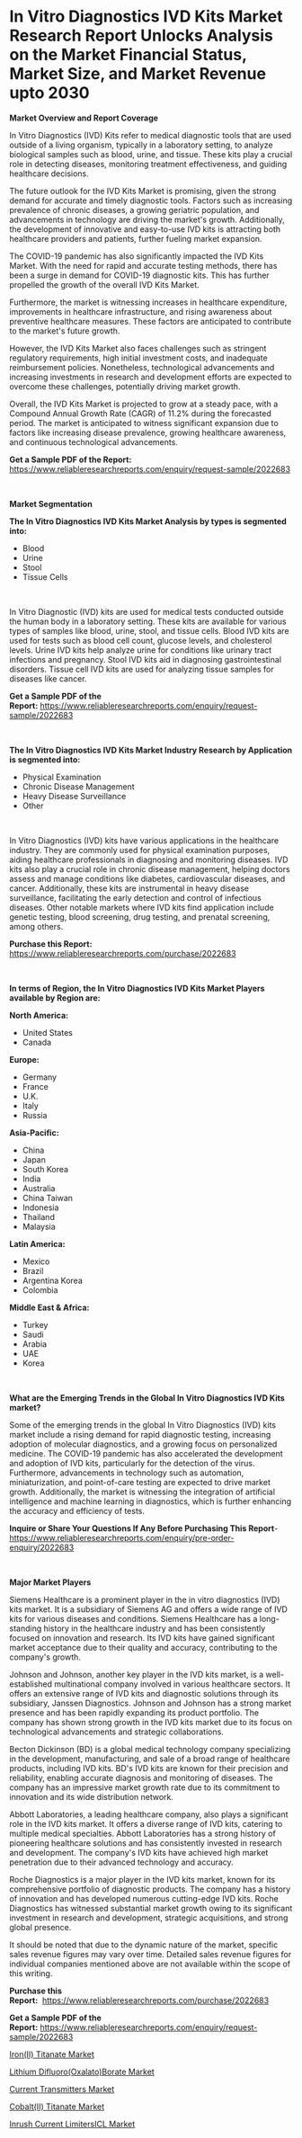 <p><h1>In Vitro Diagnostics IVD Kits Market Research Report Unlocks Analysis on the Market Financial Status, Market Size, and Market Revenue upto 2030</h1></p><p><strong>Market Overview and Report Coverage</strong></p>
<p><p>In Vitro Diagnostics (IVD) Kits refer to medical diagnostic tools that are used outside of a living organism, typically in a laboratory setting, to analyze biological samples such as blood, urine, and tissue. These kits play a crucial role in detecting diseases, monitoring treatment effectiveness, and guiding healthcare decisions.</p><p>The future outlook for the IVD Kits Market is promising, given the strong demand for accurate and timely diagnostic tools. Factors such as increasing prevalence of chronic diseases, a growing geriatric population, and advancements in technology are driving the market's growth. Additionally, the development of innovative and easy-to-use IVD kits is attracting both healthcare providers and patients, further fueling market expansion.</p><p>The COVID-19 pandemic has also significantly impacted the IVD Kits Market. With the need for rapid and accurate testing methods, there has been a surge in demand for COVID-19 diagnostic kits. This has further propelled the growth of the overall IVD Kits Market.</p><p>Furthermore, the market is witnessing increases in healthcare expenditure, improvements in healthcare infrastructure, and rising awareness about preventive healthcare measures. These factors are anticipated to contribute to the market's future growth.</p><p>However, the IVD Kits Market also faces challenges such as stringent regulatory requirements, high initial investment costs, and inadequate reimbursement policies. Nonetheless, technological advancements and increasing investments in research and development efforts are expected to overcome these challenges, potentially driving market growth.</p><p>Overall, the IVD Kits Market is projected to grow at a steady pace, with a Compound Annual Growth Rate (CAGR) of 11.2% during the forecasted period. The market is anticipated to witness significant expansion due to factors like increasing disease prevalence, growing healthcare awareness, and continuous technological advancements.</p></p>
<p><strong>Get a Sample PDF of the Report:</strong> <a href="https://www.reliableresearchreports.com/enquiry/request-sample/2022683">https://www.reliableresearchreports.com/enquiry/request-sample/2022683</a></p>
<p>&nbsp;</p>
<p><strong>Market Segmentation</strong></p>
<p><strong>The In Vitro Diagnostics IVD Kits Market Analysis by types is segmented into:</strong></p>
<p><ul><li>Blood</li><li>Urine</li><li>Stool</li><li>Tissue Cells</li></ul></p>
<p>&nbsp;</p>
<p><p>In Vitro Diagnostic (IVD) kits are used for medical tests conducted outside the human body in a laboratory setting. These kits are available for various types of samples like blood, urine, stool, and tissue cells. Blood IVD kits are used for tests such as blood cell count, glucose levels, and cholesterol levels. Urine IVD kits help analyze urine for conditions like urinary tract infections and pregnancy. Stool IVD kits aid in diagnosing gastrointestinal disorders. Tissue cell IVD kits are used for analyzing tissue samples for diseases like cancer.</p></p>
<p><strong>Get a Sample PDF of the Report:</strong>&nbsp;<a href="https://www.reliableresearchreports.com/enquiry/request-sample/2022683">https://www.reliableresearchreports.com/enquiry/request-sample/2022683</a></p>
<p>&nbsp;</p>
<p><strong>The In Vitro Diagnostics IVD Kits Market Industry Research by Application is segmented into:</strong></p>
<p><ul><li>Physical Examination</li><li>Chronic Disease Management</li><li>Heavy Disease Surveillance</li><li>Other</li></ul></p>
<p>&nbsp;</p>
<p><p>In Vitro Diagnostics (IVD) kits have various applications in the healthcare industry. They are commonly used for physical examination purposes, aiding healthcare professionals in diagnosing and monitoring diseases. IVD kits also play a crucial role in chronic disease management, helping doctors assess and manage conditions like diabetes, cardiovascular diseases, and cancer. Additionally, these kits are instrumental in heavy disease surveillance, facilitating the early detection and control of infectious diseases. Other notable markets where IVD kits find application include genetic testing, blood screening, drug testing, and prenatal screening, among others.</p></p>
<p><strong>Purchase this Report:</strong>&nbsp; <a href="https://www.reliableresearchreports.com/purchase/2022683">https://www.reliableresearchreports.com/purchase/2022683</a></p>
<p>&nbsp;</p>
<p><strong>In terms of Region, the In Vitro Diagnostics IVD Kits Market Players available by Region are:</strong></p>
<p>
    <p> <strong> North America: </strong>
        <ul>
            <li>United States</li>
            <li>Canada</li>
        </ul>
        </p> 
    <p> <strong> Europe: </strong>
        <ul>
            <li>Germany</li>
            <li>France</li>
            <li>U.K.</li>
            <li>Italy</li>
            <li>Russia</li>
        </ul>
        </p> 
    <p> <strong> Asia-Pacific: </strong>
        <ul>
            <li>China</li>
            <li>Japan</li>
            <li>South Korea</li>
            <li>India</li>
            <li>Australia</li>
            <li>China Taiwan</li>
            <li>Indonesia</li>
            <li>Thailand</li>
            <li>Malaysia</li>
        </ul>
        </p> 
    <p> <strong> Latin America: </strong>
        <ul>
            <li>Mexico</li>
            <li>Brazil</li>
            <li>Argentina Korea</li>
            <li>Colombia</li>
        </ul>
        </p> 
    <p> <strong> Middle East & Africa: </strong>
        <ul>
            <li>Turkey</li>
            <li>Saudi</li>
            <li>Arabia</li>
            <li>UAE</li>
            <li>Korea</li>
        </ul>
    </p>
    </p>
<p>&nbsp;</p>
<p><strong>What are the Emerging Trends in the Global In Vitro Diagnostics IVD Kits market?</strong></p>
<p><p>Some of the emerging trends in the global In Vitro Diagnostics (IVD) kits market include a rising demand for rapid diagnostic testing, increasing adoption of molecular diagnostics, and a growing focus on personalized medicine. The COVID-19 pandemic has also accelerated the development and adoption of IVD kits, particularly for the detection of the virus. Furthermore, advancements in technology such as automation, miniaturization, and point-of-care testing are expected to drive market growth. Additionally, the market is witnessing the integration of artificial intelligence and machine learning in diagnostics, which is further enhancing the accuracy and efficiency of tests.</p></p>
<p><strong>Inquire or Share Your Questions If Any Before Purchasing This Report</strong>- <a href="https://www.reliableresearchreports.com/enquiry/pre-order-enquiry/2022683">https://www.reliableresearchreports.com/enquiry/pre-order-enquiry/2022683</a></p>
<p>&nbsp;</p>
<p><strong>Major Market Players</strong></p>
<p><p>Siemens Healthcare is a prominent player in the in vitro diagnostics (IVD) kits market. It is a subsidiary of Siemens AG and offers a wide range of IVD kits for various diseases and conditions. Siemens Healthcare has a long-standing history in the healthcare industry and has been consistently focused on innovation and research. Its IVD kits have gained significant market acceptance due to their quality and accuracy, contributing to the company's growth.</p><p>Johnson and Johnson, another key player in the IVD kits market, is a well-established multinational company involved in various healthcare sectors. It offers an extensive range of IVD kits and diagnostic solutions through its subsidiary, Janssen Diagnostics. Johnson and Johnson has a strong market presence and has been rapidly expanding its product portfolio. The company has shown strong growth in the IVD kits market due to its focus on technological advancements and strategic collaborations.</p><p>Becton Dickinson (BD) is a global medical technology company specializing in the development, manufacturing, and sale of a broad range of healthcare products, including IVD kits. BD's IVD kits are known for their precision and reliability, enabling accurate diagnosis and monitoring of diseases. The company has an impressive market growth rate due to its commitment to innovation and its wide distribution network.</p><p>Abbott Laboratories, a leading healthcare company, also plays a significant role in the IVD kits market. It offers a diverse range of IVD kits, catering to multiple medical specialties. Abbott Laboratories has a strong history of pioneering healthcare solutions and has consistently invested in research and development. The company's IVD kits have achieved high market penetration due to their advanced technology and accuracy.</p><p>Roche Diagnostics is a major player in the IVD kits market, known for its comprehensive portfolio of diagnostic products. The company has a history of innovation and has developed numerous cutting-edge IVD kits. Roche Diagnostics has witnessed substantial market growth owing to its significant investment in research and development, strategic acquisitions, and strong global presence.</p><p>It should be noted that due to the dynamic nature of the market, specific sales revenue figures may vary over time. Detailed sales revenue figures for individual companies mentioned above are not available within the scope of this writing.</p></p>
<p><strong>Purchase this Report:</strong>&nbsp;&nbsp;<a href="https://www.reliableresearchreports.com/purchase/2022683">https://www.reliableresearchreports.com/purchase/2022683</a></p>
<p></p>
<p><strong>Get a Sample PDF of the Report:</strong>&nbsp;<a href="https://www.reliableresearchreports.com/enquiry/request-sample/2022683">https://www.reliableresearchreports.com/enquiry/request-sample/2022683</a></p>
<p><p><a href="https://medium.com/@rajuchacharp23/iron-ii-titanate-market-insights-into-market-cagr-market-trends-and-growth-strategies-cc395c7cc0f0">Iron(II) Titanate Market</a></p><p><a href="https://medium.com/@adityalohrp23/lithium-difluoro-oxalato-borate-market-trends-and-market-analysis-forecasted-for-period-2023-2030-c90265fd69ae">Lithium Difluoro(Oxalato)Borate Market</a></p><p><a href="https://github.com/sndrkn/Market-Research-Report-List-1/blob/main/current-transmitters-market.md">Current Transmitters Market</a></p><p><a href="https://medium.com/@mahimohanrp23/cobalt-ii-titanate-market-report-reveals-the-latest-trends-and-growth-opportunities-of-this-market-d809c2daa597">Cobalt(II) Titanate Market</a></p><p><a href="https://github.com/melchekhinf/Market-Research-Report-List-1/blob/main/inrush-current-limitersicl-market.md">Inrush Current LimitersICL Market</a></p></p>